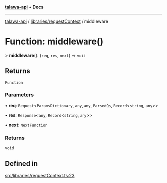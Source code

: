 [**talawa-api**](../../../README.md) • **Docs**

***

[talawa-api](../../../modules.md) / [libraries/requestContext](../README.md) / middleware

# Function: middleware()

\> **middleware**(): (`req`, `res`, `next`) =\> `void`

## Returns

`Function`

### Parameters

• **req**: `Request`\<`ParamsDictionary`, `any`, `any`, `ParsedQs`, `Record`\<`string`, `any`\>\>

• **res**: `Response`\<`any`, `Record`\<`string`, `any`\>\>

• **next**: `NextFunction`

### Returns

`void`

## Defined in

[src/libraries/requestContext.ts:23](https://github.com/PalisadoesFoundation/talawa-api/blob/2f8fb6988cd34004fbbf76550c8eef691b861a19/src/libraries/requestContext.ts#L23)
